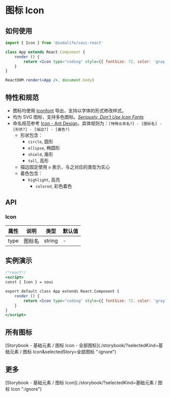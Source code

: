 # 图标 Icon

## 如何使用
```jsx
import { Icon } from '@sodalife/soui-react'

class App extends React.Component {
	render () {
		return <Icon type="coding" style={{ fontSize: 72, color: 'gray' }} />
	}
}

ReactDOM.render(<App />, document.body)
```


## 特性和规范
- 图标均使用 [Iconfont](http://iconfont.cn/) 导出，支持以字体的形式修改样式。
- 均为 SVG 图标，支持多色图标。*[Seriously, Don’t Use Icon Fonts](https://cloudfour.com/thinks/seriously-dont-use-icon-fonts/)*
- 命名规范参考 [Icon - Ant Design](https://ant.design/components/icon-cn/#图标的命名规范)，具体规则为：``[特殊业务名?] - [图标名] - [形状?] - [描边?] - [着色?]``
	- 形状包含：
		- ``circle``, 圆形
		- ``ellipse``, 椭圆形
		- ``shield``, 盾形
		- ``tall``, 高形
	- 描边固定使用 ``o`` 表示，与之对应的类型为实心
	- 着色包含：
	  - ``highlight``, 高亮
		- ``colored``, 彩色着色

## API
### Icon
| 属性 |   说明   |  类型  | 默认值 |
| ---- | -------- | ------ | ------ |
| type | 图标名 | string | -      |


## 实例演示
```jsx
/*react*/
<script>
const { Icon } = soui

export default class App extends React.Component {
	render () {
		return <Icon type="coding" style={{ fontSize: 72, color: 'gray' }} />
	}
}
</script>
```


## 所有图标
[Storybook - 基础元素 / 图标 Icon - 全部图标](./storybook/?selectedKind=基础元素 / 图标 Icon&selectedStory=全部图标 ":ignore")


## 更多
[Storybook - 基础元素 / 图标 Icon](./storybook/?selectedKind=基础元素 / 图标 Icon ":ignore")
